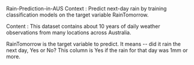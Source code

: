 Rain-Prediction-in-AUS
Context : 
Predict next-day rain by training classification models on the target variable RainTomorrow.

Content : 
This dataset contains about 10 years of daily weather observations from many locations across Australia.

RainTomorrow is the target variable to predict. It means -- did it rain the next day, Yes or No? This column is Yes if the rain for that day was 1mm or more.

